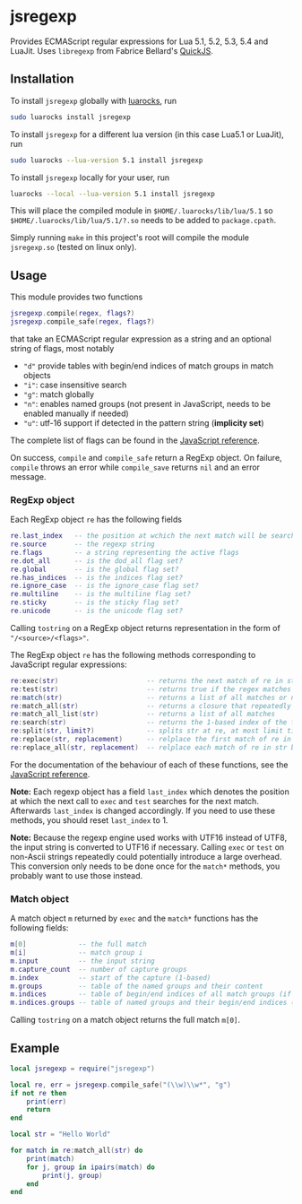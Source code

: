 # jsregexp

Provides ECMAScript regular expressions for Lua 5.1, 5.2, 5.3, 5.4 and LuaJit. Uses `libregexp` from Fabrice Bellard's [QuickJS](https://bellard.org/quickjs/).

## Installation

To install `jsregexp` globally with [luarocks](https://luarocks.org/modules/kmarius/jsregexp),
run
```bash
sudo luarocks install jsregexp
```
To install `jsregexp` for a different lua version (in this case Lua5.1 or LuaJit), run
```bash
sudo luarocks --lua-version 5.1 install jsregexp
```

To install `jsregexp` locally for your user, run

```bash
luarocks --local --lua-version 5.1 install jsregexp
```

This will place the compiled module in `$HOME/.luarocks/lib/lua/5.1` so `$HOME/.luarocks/lib/lua/5.1/?.so` needs to be added to `package.cpath`.

Simply running `make` in this project's root will compile the module `jsregexp.so` (tested on linux only).

## Usage
This module provides two functions
```lua
jsregexp.compile(regex, flags?)
jsregexp.compile_safe(regex, flags?)
```
that take an ECMAScript regular expression as a string and an optional string of flags, most notably

- `"d"` provide tables with begin/end indices of match groups in match objects
- `"i"`: case insensitive search
- `"g"`: match globally
- `"n"`: enables named groups (not present in JavaScript, needs to be enabled manually if needed)
- `"u"`: utf-16 support if detected in the pattern string (**implicity set**)

The complete list of flags can be found in the [JavaScript reference](https://developer.mozilla.org/en-US/docs/Web/JavaScript/Reference/Global_Objects/RegExp/RegExp#parameters).

On success, `compile` and `compile_safe` return a RegExp object. On failure, `compile` throws an error while `compile_save` returns `nil` and an error message.

### RegExp object

Each RegExp object `re` has the following fields
```lua
re.last_index   -- the position at wchich the next match will be searched in re:exec or re:test (see notes below)
re.source       -- the regexp string
re.flags        -- a string representing the active flags
re.dot_all      -- is the dod_all flag set?
re.global       -- is the global flag set?
re.has_indices  -- is the indices flag set?
re.ignore_case  -- is the ignore_case flag set?
re.multiline    -- is the multiline flag set?
re.sticky       -- is the sticky flag set?
re.unicode      -- is the unicode flag set?
```
Calling `tostring` on a RegExp object returns representation in the form of `"/<source>/<flags>"`.

The RegExp object `re` has the following methods corresponding to JavaScript regular expressions:
```lua
re:exec(str)                      -- returns the next match of re in str (see notes below)
re:test(str)                      -- returns true if the regex matches str (see notes below)
re:match(str)                     -- returns a list of all matches or nil if no match
re:match_all(str)                 -- returns a closure that repeatedly calls re:exec, to be used in for-loops
re:match_all_list(str)            -- returns a list of all matches
re:search(str)                    -- returns the 1-based index of the first match of re in str, or -1 if no match
re:split(str, limit?)             -- splits str at re, at most limit times
re:replace(str, replacement)      -- relplace the first match of re in str by replacement (all, if global)
re:replace_all(str, replacement)  -- relplace each match of re in str by replacement
```
For the documentation of the behaviour of each of these functions, see the [JavaScript reference](https://developer.mozilla.org/en-US/docs/Web/JavaScript/Reference/Global_Objects/RegExp).

**Note:** Each regexp object has a field `last_index` which denotes the position at which the next call to `exec` and `test` searches for the next match.
Afterwards `last_index` is changed accordingly. If you need to use these methods, you should reset `last_index` to 1.

**Note:** Because the regexp engine used works with UTF16 instead of UTF8, the input string is converted to UTF16 if necessary. Calling `exec` or `test` on
non-Ascii strings repeatedly could potentially introduce a large overhead. This conversion only needs to be done once for the `match*` methods, you probably want to use those instead.


### Match object

A match object `m` returned by `exec` and the `match*` functions has the following fields:
```lua
m[0]             -- the full match
m[i]             -- match group i
m.input          -- the input string
m.capture_count  -- number of capture groups
m.index          -- start of the capture (1-based)
m.groups         -- table of the named groups and their content
m.indices        -- table of begin/end indices of all match groups (if "d" flag is set)
m.indices.groups -- table of named groups and their begin/end indices (if "d" flag is set)
```
Calling `tostring` on a match object returns the full  match `m[0]`.

## Example
```lua
local jsregexp = require("jsregexp")

local re, err = jsregexp.compile_safe("(\\w)\\w*", "g")
if not re then
	print(err)
	return
end

local str = "Hello World"

for match in re:match_all(str) do
	print(match)
	for j, group in ipairs(match) do
		print(j, group)
	end
end
```
